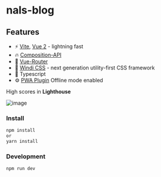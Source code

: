 # nals-blog

## Features
* ⚡️ [Vite](https://github.com/vitejs/vite), [Vue 2](https://github.com/vuejs/vue) - lightning fast
* 🔥 [Composition-API](https://github.com/vuejs/composition-api)
* 🚦 [Vue-Router](https://github.com/vuejs/vue-router)
* 🎨 [Windi CSS](https://github.com/windicss/vite-plugin-windicss) - next generation utility-first CSS framework
* 🦾 Typescript
* ⚙️ [PWA Plugin](https://github.com/antfu/vite-plugin-pwa) Offline mode enabled

High scores in **Lighthouse**

![image](https://user-images.githubusercontent.com/46210597/177026557-1d385b4f-8bb9-4a1b-8ddf-231883b895dc.png)


### Install
```bash
npm install
or
yarn install
```

### Development
```bash
npm run dev
```
